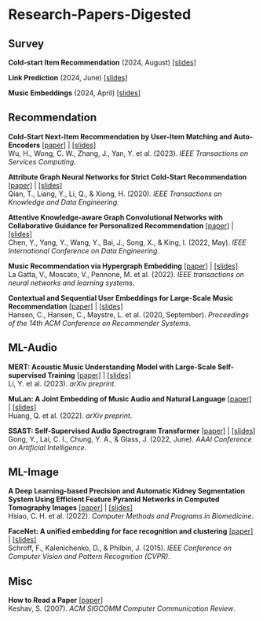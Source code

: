# Research-Papers-Digested

## Survey

**Cold-start Item Recommendation** (2024, August) [[slides]](https://docs.google.com/presentation/d/1I2vJVfNDZe9IiCpCtbtYcjtgaTdX6D2n9wPCYlPsAZI/edit?usp=sharing)

**Link Prediction** (2024, June) [[slides]](https://docs.google.com/presentation/d/1w36LrgNQAwyjFg3jdIsgFfueJIzUqZyxP-Brec1bLck/edit?usp=sharing)

**Music Embeddings** (2024, April) [[slides]](https://docs.google.com/presentation/d/1F6w79XO9mifr_iJklyuoWchiAoOYl-rjZ-f4-nnk-QU/edit?usp=sharing)

## Recommendation

**Cold-Start Next-Item Recommendation by User-Item Matching and Auto-Encoders** [[paper]](https://ieeexplore.ieee.org/stamp/stamp.jsp?tp=&arnumber=10018469) | [[slides]]()</br>
Wu, H., Wong, C. W., Zhang, J., Yan, Y. et al. (2023). *IEEE Transactions on Services Computing*.

**Attribute Graph Neural Networks for Strict Cold-Start Recommendation** [[paper]](https://ieeexplore.ieee.org/stamp/stamp.jsp?arnumber=9261110) | [[slides]](https://docs.google.com/presentation/d/1hOpvz7M9Ls5CxuYsk31ThEB56teHzzzHD55azhTAavY/edit?usp=drive_link)</br>
Qian, T., Liang, Y., Li, Q., & Xiong, H. (2020). *IEEE Transactions on Knowledge and Data Engineering*.

**Attentive Knowledge-aware Graph Convolutional Networks with Collaborative Guidance for Personalized Recommendation** [[paper]](https://ieeexplore.ieee.org/stamp/stamp.jsp?tp=&arnumber=9835464) | [[slides]](https://docs.google.com/presentation/d/1u5UuKzve98kDMMCzB0aW5BIrT7B476dc6Vt1FnY7pvg/edit?usp=sharing)</br>
Chen, Y., Yang, Y., Wang, Y., Bai, J., Song, X., & King, I. (2022, May). *IEEE International Conference on Data Engineering*.

**Music Recommendation via Hypergraph Embedding** [[paper]](https://ieeexplore.ieee.org/stamp/stamp.jsp?arnumber=9709542) | [[slides]](https://docs.google.com/presentation/d/1Y6uXp-pUHo4cBoc-YHrRIcqQ2njo1hfMx-aRdTLdFW0/edit?usp=sharing)</br>
La Gatta, V., Moscato, V., Pennone, M. et al. (2022). *IEEE transactions on neural networks and learning systems*.

**Contextual and Sequential User Embeddings for Large-Scale Music Recommendation** [[paper]](https://dl.acm.org/doi/pdf/10.1145/3383313.3412248) | [[slides]](https://docs.google.com/presentation/d/1CQIg2fUD9R8lm7oswIOCio0fCQLr87KXys2X0H2pXbY/edit?usp=sharing)</br>
Hansen, C., Hansen, C., Maystre, L. et al. (2020, September). *Proceedings of the 14th ACM Conference on Recommender Systems*.

## ML-Audio

**MERT: Acoustic Music Understanding Model with Large-Scale Self-supervised Training** [[paper]](https://arxiv.org/pdf/2306.00107) | [[slides]](https://docs.google.com/presentation/d/1redN7WMtGFh-m6iznx1ItJfQwKGBHLLmGdBj3W200_k/edit?usp=sharing)</br>
Li, Y. et al. (2023). *arXiv preprint*.

**MuLan: A Joint Embedding of Music Audio and Natural Language** [[paper]](https://arxiv.org/pdf/2208.12415) | [[slides]](https://docs.google.com/presentation/d/1mg5cO_05f5g-IsUgaeDMTFGx14t8YnlV7xquBUh7qw8/edit?usp=sharing)</br>
Huang, Q. et al. (2022). *arXiv preprint*.

**SSAST: Self-Supervised Audio Spectrogram Transformer** [[paper]](https://arxiv.org/pdf/2110.09784) | [[slides]](https://docs.google.com/presentation/d/1HE1jF5LWfoMSTZ11oefbxbTT6AC1OAmjcExq6QmQwfE/edit?usp=sharing)</br>
Gong, Y., Lai, C. I., Chung, Y. A., & Glass, J. (2022, June). *AAAI Conference on Artificial Intelligence*.

## ML-Image

**A Deep Learning-based Precision and Automatic Kidney Segmentation System Using Efficient Feature Pyramid Networks in Computed Tomography Images** [[paper]](https://www.sciencedirect.com/science/article/pii/S016926072200236X?via%3Dihub) | [[slides]](https://docs.google.com/presentation/d/1SN05FRVukjusUGkWOzyPdlcZGeQ9A94QWF9oBnUwZn4/edit?usp=sharing)</br>
Hsiao, C. H. et al. (2022). *Computer Methods and Programs in Biomedicine*.

**FaceNet: A unified embedding for face recognition and clustering** [[paper]](https://ieeexplore.ieee.org/document/7298682) | [[slides]](https://docs.google.com/presentation/d/1f4Gz9q1Pza_MFuLxOCsV1-d5RDgnuZAIi-tirknmoe4/edit?usp=sharing)</br>
Schroff, F., Kalenichenko, D., & Philbin, J. (2015). *IEEE Conference on Computer Vision and Pattern Recognition (CVPR)*.

## Misc
**How to Read a Paper** [[paper]](https://dl.acm.org/doi/pdf/10.1145/1273445.1273458)</br>
Keshav, S. (2007). *ACM SIGCOMM Computer Communication Review*.
